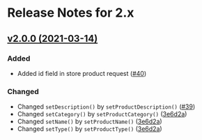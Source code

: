 # Release Notes for 2.x

## [v2.0.0 (2021-03-14)](https://github.com/payment-gateways/paypal-sdk/compare/v1.2.0...v2.0.0)

### Added
- Added id field in store product request ([#40](https://github.com/payment-gateways/paypal-sdk/pull/40))

### Changed
- Changed `setDescription()` by `setProductDescription()` ([#39](https://github.com/payment-gateways/paypal-sdk/pull/39))
- Changed `setCategory()` by `setProductCategory()` ([3e6d2a](https://github.com/payment-gateways/paypal-sdk/commit/61c545ae6f9be2b2f8412bfece8c696d4e3e6d2a))
- Changed `setName()` by `setProductName()` ([3e6d2a](https://github.com/payment-gateways/paypal-sdk/commit/61c545ae6f9be2b2f8412bfece8c696d4e3e6d2a))
- Changed `setType()` by `setProductType()` ([3e6d2a](https://github.com/payment-gateways/paypal-sdk/commit/61c545ae6f9be2b2f8412bfece8c696d4e3e6d2a))